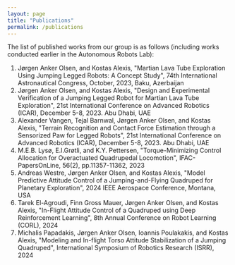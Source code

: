 ```yaml
---
layout: page
title: "Publications"
permalink: /publications
---
```


The list of published works from our group is as follows (including works conducted earlier in the Autonomous Robots Lab):
1. Jørgen Anker Olsen, and Kostas Alexis, "Martian Lava Tube Exploration Using Jumping Legged Robots: A Concept Study", 74th International Astronautical Congress, October, 2023, Baku, Azerbaijan
2. Jørgen Anker Olsen, and Kostas Alexis, "Design and Experimental Verification of a Jumping Legged Robot for Martian Lava Tube Exploration", 21st International Conference on Advanced Robotics (ICAR), December 5-8, 2023. Abu Dhabi, UAE
3. Alexander Vangen, Tejal Barnwal, Jørgen Anker Olsen, and Kostas Alexis, "Terrain Recognition and Contact Force Estimation through a Sensorized Paw for Legged Robots", 21st International Conference on Advanced Robotics (ICAR), December 5-8, 2023. Abu Dhabi, UAE
4. M.E.B. Lysø, E.I.Grøtli, and K.Y. Pettersen, "Torque-Minimizing Control Allocation for Overactuated Quadrupedal Locomotion", IFAC-PapersOnLine, 56(2), pp.11357-11362, 2023
5. Andreas Westre, Jørgen Anker Olsen, and Kostas Alexis, "Model Predictive Attitude Control of a Jumping-and-Flying Quadruped for Planetary Exploration", 2024 IEEE Aerospace Conference, Montana, USA
6. Tarek El-Agroudi, Finn Gross Mauer, Jørgen Anker Olsen, and Kostas Alexis, "In-Flight Attitude Control of a Quadruped using Deep Reinforcement Learning", 8th Annual Conference on Robot Learning (CORL), 2024
7. Michalis Papadakis, Jørgen Anker Olsen, Ioannis Poulakakis, and Kostas Alexis, "Modeling and In-flight Torso Attitude Stabilization of a Jumping Quadruped", International Symposium of Robotics Research (ISRR), 2024

